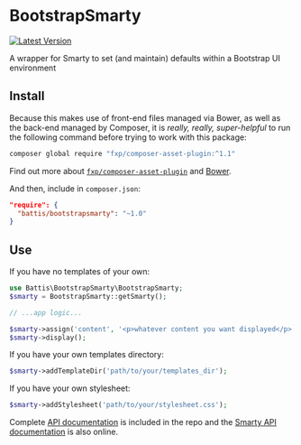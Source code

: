 # BootstrapSmarty

[![Latest Version](https://img.shields.io/packagist/v/battis/bootstrapsmarty.svg)](https://packagist.org/packages/battis/bootstrapsmarty)

A wrapper for Smarty to set (and maintain) defaults within a Bootstrap UI environment

## Install

Because this makes use of front-end files managed via Bower, as well as the back-end managed by Composer, it is _really, really, super-helpful_ to run the following command before trying to work with this package:

```BASH
composer global require "fxp/composer-asset-plugin:^1.1"
```

Find out more about [`fxp/composer-asset-plugin`](https://github.com/francoispluchino/composer-asset-plugin) and [Bower](http://bower.io/).

And then, include in `composer.json`:

```JSON
"require": {
  "battis/bootstrapsmarty": "~1.0"
}
```

## Use

If you have no templates of your own:

```PHP
use Battis\BootstrapSmarty\BootstrapSmarty;
$smarty = BootstrapSmarty::getSmarty();

// ...app logic...

$smarty->assign('content', '<p>whatever content you want displayed</p>');
$smarty->display();
```

If you have your own templates directory:

```PHP
$smarty->addTemplateDir('path/to/your/templates_dir');
```

If you have your own stylesheet:

```PHP
$smarty->addStylesheet('path/to/your/stylesheet.css');
```



Complete [API documentation](https://htmlpreview.github.io/?https://raw.githubusercontent.com/battis/BootstrapSmarty/master/doc/namespaces/Battis.BootstrapSmarty.html) is included in the repo and the [Smarty API documentation](http://www.smarty.net/docs/en/) is also online.
